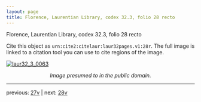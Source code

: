 ```yaml
---
layout: page
title: Florence, Laurentian Library, codex 32.3, folio 28 recto
---
```


Florence, Laurentian Library, codex 32.3, folio 28 recto

Cite this object as `urn:cite2:citelaur:laur32pages.v1:28r`.  The full image is linked to a citation tool you can use to cite regions of the image.

[![laur32_3_0063](http://www.homermultitext.org/iipsrv?IIIF=/project/homer/pyramidal/deepzoom/citelaur/laur32imgs/v1/laur32_3_0063.tif/full/800,/0/default.jpg)](http://www.homermultitext.org/ict2/?urn=urn:cite2:citelaur:laur32imgs.v1:laur32_3_0063) 

<p style="text-align: center; font-style: italic;">Image presumed to in the public domain.</p>

---

previous: [27v](../27v/) | next: [28v](../28v/)